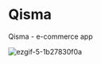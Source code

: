 # Qisma
Qisma - e-commerce app

![ezgif-5-1b27830f0a](https://github.com/isebaey/Qisma/assets/102492335/224f1754-1b88-4b0c-96c3-7133a4f88e57)
